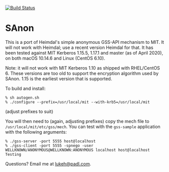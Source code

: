 [![Build Status](https://travis-ci.com/PADL/mech_sanon.svg?branch=master)](https://travis-ci.com/github/PADL/mech_sanon)

SAnon
=====

This is a port of Heimdal's simple anonymous GSS-API mechanism to MIT. It will not work with Heimdal; use a recent version Heimdal for that. It has been tested against MIT Kerberos 1.15.5, 1.17.1 and master (as of April 2020), on both macOS 10.14.6 and Linux (CentOS 6.10).

Note: it will not work with MIT Kerberos 1.10 as shipped with RHEL/CentOS 6. These versions are too old to support the encryption algorithm used by SAnon. 1.15 is the earliest version that is supported.

To build and install:

```
% sh autogen.sh
% ./configure --prefix=/usr/local/mit --with-krb5=/usr/local/mit
```

(adjust prefixes to suit)

You will then need to (again, adjusting prefixes) copy the mech file to `/usr/local/mit/etc/gss/mech`. You can test with the `gss-sample` application with the following arguments:

```
% ./gss-server -port 5555 host@localhost
% ./gss-client -port 5555 -spnego -user WELLKNOWN/ANONYMOUS@WELLKNOWN:ANONYMOUS localhost host@localhost Testing
```

Questions? Email me at lukeh@padl.com.
